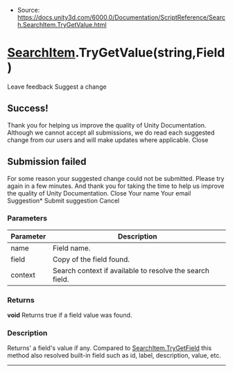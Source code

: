 * Source: https://docs.unity3d.com/6000.0/Documentation/ScriptReference/Search.SearchItem.TryGetValue.html

#  [SearchItem](https://docs.unity3d.com/6000.0/Documentation/ScriptReference/Search.SearchItem.html).TryGetValue(string,Field)
Leave feedback
Suggest a change
## Success!
Thank you for helping us improve the quality of Unity Documentation. Although we cannot accept all submissions, we do read each suggested change from our users and will make updates where applicable.
Close
## Submission failed
For some reason your suggested change could not be submitted. Please <a>try again</a> in a few minutes. And thank you for taking the time to help us improve the quality of Unity Documentation.
Close
Your name Your email Suggestion* Submit suggestion
Cancel
### Parameters
Parameter | Description  
---|---  
name | Field name.  
field | Copy of the field found.  
context | Search context if available to resolve the search field.  
### Returns
**void** Returns true if a field value was found. 
### Description
Returns' a field's value if any. Compared to [SearchItem.TryGetField](https://docs.unity3d.com/6000.0/Documentation/ScriptReference/Search.SearchItem.TryGetField.html) this method also resolved built-in field such as id, label, description, value, etc.
* * *
